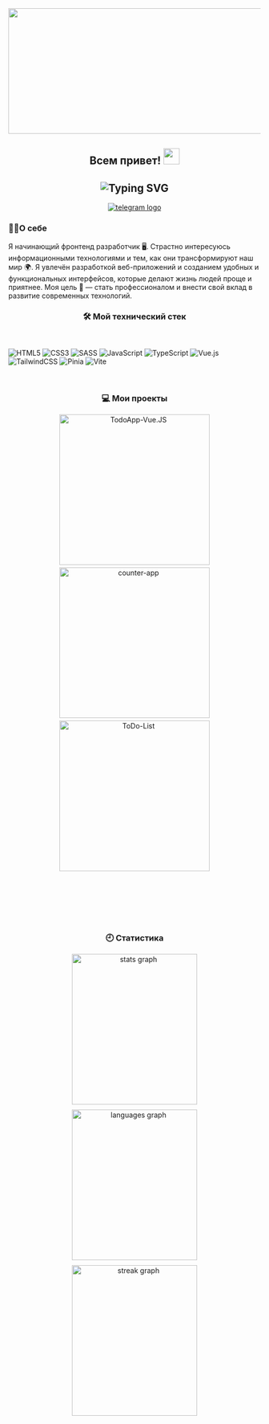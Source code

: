 <!-- Картинка  -->

<div align="center">
  <img height="250" width="600" src="https://user-images.githubusercontent.com/74038190/225813708-98b745f2-7d22-48cf-9150-083f1b00d6c9.gif"  />
</div>

<!-- Анимированное приветсвие кто я  -->

<div align="center">
<h2>
 Всем привет!
  <img src="https://github.com/blackcater/blackcater/raw/main/images/Hi.gif" height="32"/>
</h2>
  <h2>
  <img align="center" src="https://readme-typing-svg.demolab.com?font=Fira+Code&pause=1000&color=C2F7CE&center=true&vCenter=true&random=false&width=435&lines=%D0%9C%D0%B5%D0%BD%D1%8F+%D0%B7%D0%BE%D0%B2%D1%83%D1%82+%D0%A0%D0%BE%D0%BC%D0%B0+%E2%9C%8C;%D0%AF+Frontend+Developer+" alt="Typing SVG"/>
</h2>
</div>

<!-- Контакты -->
<div align="center">
  <a href="https://t.me/Roma_x100" target="_blank">
    <img src="https://img.shields.io/badge/Telegram-2CA5E0?style=for-the-badge&logo=telegram&logoColor=white" alt="telegram logo"  />
  </a>
</div>

<!-- Кратко о себе -->
<h3>👩‍💻О себе</h3>
<p>Я начинающий фронтенд разработчик 🖥️. Страстно интересуюсь информационными технологиями и тем, как они трансформируют наш мир 🌍. Я увлечён разработкой веб-приложений и созданием удобных и функциональных интерфейсов, которые делают жизнь людей проще и приятнее. Моя цель 🎯 — стать профессионалом и внести свой вклад в развитие современных технологий.
</p>

<!-- Описание технического стека -->
<h3 align="center">🛠 Мой технический стек</h3>

<br>

![HTML5](https://img.shields.io/badge/html5-%23E34F26.svg?style=for-the-badge&logo=html5&logoColor=white)
![CSS3](https://img.shields.io/badge/css3-%231572B6.svg?style=for-the-badge&logo=css3&logoColor=white)
![SASS](https://img.shields.io/badge/SASS-hotpink.svg?style=for-the-badge&logo=SASS&logoColor=white)
![JavaScript](https://img.shields.io/badge/javascript-%23323330.svg?style=for-the-badge&logo=javascript&logoColor=%23F7DF1E)
![TypeScript](https://img.shields.io/badge/typescript-%23007ACC.svg?style=for-the-badge&logo=typescript&logoColor=white)
![Vue.js](https://img.shields.io/badge/vuejs-%2335495e.svg?style=for-the-badge&logo=vuedotjs&logoColor=%234FC08D)
![TailwindCSS](https://img.shields.io/badge/tailwindcss-%2338B2AC.svg?style=for-the-badge&logo=tailwind-css&logoColor=white)
![Pinia](https://img.shields.io/badge/-Pinia-ffe165?style=for-the-badge&logo=Pinia&labelColor=fffcf0&logoColor=ffe165)
![Vite](https://img.shields.io/badge/vite-%23646CFF.svg?style=for-the-badge&logo=vite&logoColor=white)

<br>

<!-- Описание проектов -->
<h3 align="center"> 💻 Мои проекты</h3>

<div align="center" style="display: flex; justify-content: center; flex-wrap: wrap; gap: 5px; width: 100%;">

  <!-- Каждая ссылка с уменьшенной карточкой -->
  <a href="https://github.com/SubbotinRoman/TodoApp-Vue.JS">
    <img style="width: 300px; height: auto;" src="https://github-readme-stats.vercel.app/api/pin/?username=SubbotinRoman&repo=TodoApp-Vue.JS" alt="TodoApp-Vue.JS" >
  </a>

  <a href="https://github.com/SubbotinRoman/counter-app">
    <img style="width: 300px; height: auto;" src="https://github-readme-stats.vercel.app/api/pin/?username=SubbotinRoman&repo=counter-app" alt="counter-app" >
  </a>

  <a href="https://github.com/SubbotinRoman/ToDo-List">
    <img style="width: 300px; height: auto;" src="https://github-readme-stats.vercel.app/api/pin/?username=SubbotinRoman&repo=ToDo-List" alt="ToDo-List" >
  </a>

</div>

<br/><br/><br/><br/><br/>

<!-- Статистика профиля -->
<h3 align="center">🕘 Статистика</h3>

<div align="center" style="display: flex; justify-content: center; flex-wrap: wrap; gap: 10px; width: 100%;">
  <img height="300" width=250 src="https://streak-stats.demolab.com?user=SubbotinRoman&locale=en&mode=daily&theme=neon&hide_border=false&border_radius=5&order=3" alt="stats graph"/>
  <img height="300" width=250 src="https://github-readme-stats.vercel.app/api?username=SubbotinRoman&show_icons=true&theme=neon"alt="languages graph"/>
  <img height="300" width=250 src="https://github-readme-stats.vercel.app/api/top-langs/?username=SubbotinRoman&langs_count=5&theme=neon" alt="streak graph"/>
</div>
